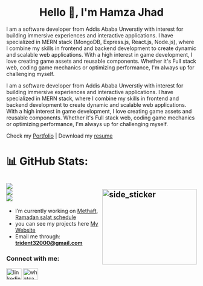 <h1 align="center">Hello 👋, I'm Hamza Jhad</h1>

<p>I am a software developer from Addis Ababa Unverstiy with interest for building immersive experiences and interactive applications. I have specialized in MERN stack (MongoDB, Express.js, React.js, Node.js), where I combine my skills in frontend and backend development to create dynamic and scalable web applications. With a high interest in game development, I love creating game assets and reusable components. Whether it's Full stack web, coding game mechanics or optimizing performance, I'm always up for challenging myself.</p>
<p>I am a software developer from Addis Ababa Unverstiy with interest for building immersive experiences and interactive applications. I have specialized in MERN stack, where I combine my skills in frontend and backend development to create dynamic and scalable web applications. With a high interest in game development, I love creating game assets and reusable components. Whether it's Full stack web, coding game mechanics or optimizing performance, I'm always up for challenging myself.</p>

Check my [Portfolio](https://hamzshaa.github.io/Personal-Portfolio/)  |  Download my [resume](https://hamzshaa.github.io/Personal-Portfolio/static/media/Hamza_Jhad.222797a9fb711fc092cc.pdf)
# 📊 GitHub Stats:
![](https://github-readme-stats.vercel.app/api?username=Hamzshaa&show_icons=true&theme=radical&locale=en)<br/>
<img align="right" width=250px height=200px alt="side_sticker" src="https://media.giphy.com/media/TEnXkcsHrP4YedChhA/giphy.gif" />
![](https://github-readme-streak-stats.herokuapp.com/?user=BaslaelWorkineh&theme=dark&hide_border=true)<br/>
![](https://github-readme-stats.vercel.app/api/top-langs?username=BaslaelWorkineh&show_icons=true&theme=radical&locale=en&layout=compact)
---
- I’m currently working on [Methaft](https://metshaft.onrender.com/), [Ramadan salat schedule](https://ramadan-camp.netlify.app)
- you can see my projects here [My Website](https://hamzshaa.github.io/Personal-Portfolio/)
- Email me through: **trident32000@gmail.com**
<h3 align="left">Connect with me:</h3>
<p align="left">
<a href="https://www.linkedin.com/in/hamza-jhad-ba5b36291/" target="blank"><img align="center" src="https://raw.githubusercontent.com/rahuldkjain/github-profile-readme-generator/master/src/images/icons/Social/linked-in-alt.svg" alt="linkedin" height="30" width="40" /></a>
<a href="https://api.whatsapp.com/send?phone=+251929248080&text=Hello,%20more%20information!" target="blank"><img align="center" src="https://raw.githubusercontent.com/rahuldkjain/github-profile-readme-generator/master/src/images/icons/Social/whatsapp.svg" alt="whatsapp" height="30" width="40" /></a>
<!-- <a href="https://t.me/Hamzshaa" target="blank"><img align="center" src="https://raw.githubusercontent.com/rahuldkjain/github-profile-readme-generator/master/src/images/icons/Social/telegram.svg" alt="telegram" height="30" width="40" /></a> -->

</p>
